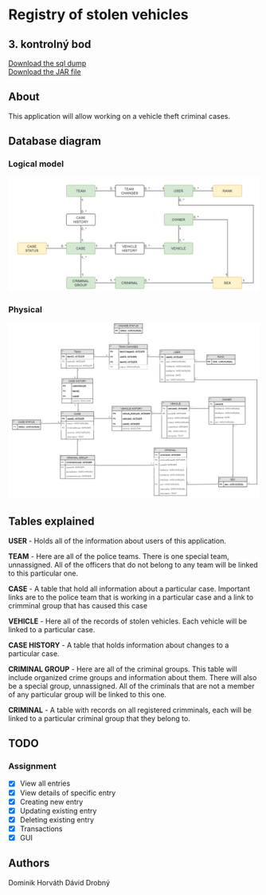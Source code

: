 # Registry of stolen vehicles
## 3. kontrolný bod
[Download the sql dump](https://drive.google.com/file/d/1_joBjXo0lg-CAMw6qk2XQUH7L2J1EkHg/view?usp=sharing) \
[Download the JAR file](https://drive.google.com/file/d/1LgSwRxbdbICvrWATZQNOwN5M2OFpbISF/view?usp=sharing)

## About
This application will allow working on a vehicle theft criminal cases.

## Database diagram
### Logical model
<img src="diagrams/logical.PNG" width="550">

### Physical
<img src="diagrams/physical.PNG" width="800">

## Tables explained
**USER** - Holds all of the information about users of this application.

**TEAM** - Here are all of the police teams. There is one special team, unnassigned. All of the officers that do not belong to any team will be linked to this particular one.

**CASE** - A table that hold all information about a particular case. Important links are to the police team that is working in a particular case and a link to crimminal group that has caused this case

**VEHICLE** - Here all of the records of stolen vehicles. Each vehicle will be linked to a particular case.

**CASE HISTORY** - A table that holds information about changes to a particular case. 

**CRIMINAL GROUP** - Here are all of the criminal groups. This table will include organized crime groups and information about them. There will also be a special group, unnassigned. All of the criminals that are not a member of any particular group will be linked to this one.

**CRIMINAL** - A table with records on all registered crimminals, each will be linked to a particular criminal 
group that they belong to.



## TODO
### Assignment

 - [x] View all entries
 - [x] View details of specific entry
 - [x] Creating new entry
 - [x]  Updating existing entry
 - [x] Deleting existing entry
 - [x] Transactions
 - [x] GUI

## Authors
Dominik Horváth
Dávid Drobný



